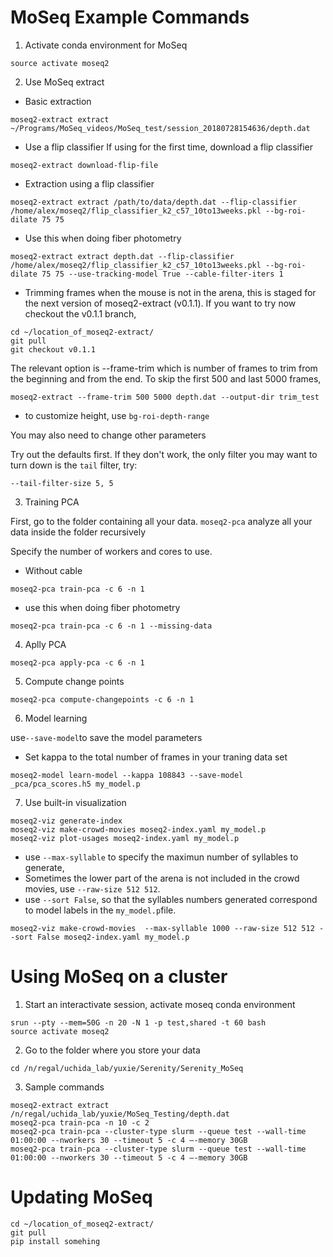 # MoSeq Example Commands
1. Activate conda environment for MoSeq
```
source activate moseq2
```
2. Use MoSeq extract

* Basic extraction
```
moseq2-extract extract ~/Programs/MoSeq_videos/MoSeq_test/session_20180728154636/depth.dat
```
* Use a flip classifier
If using for the first time, download a flip classifier
```
moseq2-extract download-flip-file
```
* Extraction using a flip classifier
```
moseq2-extract extract /path/to/data/depth.dat --flip-classifier /home/alex/moseq2/flip_classifier_k2_c57_10to13weeks.pkl --bg-roi-dilate 75 75 
```
* Use this when doing fiber photometry
```
moseq2-extract extract depth.dat --flip-classifier /home/alex/moseq2/flip_classifier_k2_c57_10to13weeks.pkl --bg-roi-dilate 75 75 --use-tracking-model True --cable-filter-iters 1
```
* Trimming frames when the mouse is not in the arena, this is staged for the next version of moseq2-extract (v0.1.1). If you want to try now checkout the v0.1.1 branch,
```
cd ~/location_of_moseq2-extract/
git pull
git checkout v0.1.1
```

The relevant option is --frame-trim which is number of frames to trim from the beginning and from the end. To skip the first 500 and last 5000 frames,
```
moseq2-extract --frame-trim 500 5000 depth.dat --output-dir trim_test
```

* to customize height, use `bg-roi-depth-range`

You may also need to change other parameters

Try out the defaults first.  If they don't work, the only filter you may want to turn down is the `tail` filter, try:

`--tail-filter-size 5, 5`

3. Training PCA

First, go to the folder containing all your data. `moseq2-pca` analyze all your data inside the folder recursively

Specify the number of workers and cores to use.
* Without cable
```
moseq2-pca train-pca -c 6 -n 1
```
* use this when doing fiber photometry
```
moseq2-pca train-pca -c 6 -n 1 --missing-data
```

4. Aplly PCA
```
moseq2-pca apply-pca -c 6 -n 1
```
5. Compute change points
```
moseq2-pca compute-changepoints -c 6 -n 1
```
6. Model learning

use`--save-model`to save the model parameters
* Set kappa to the total number of frames in your traning data set
```
moseq2-model learn-model --kappa 108843 --save-model _pca/pca_scores.h5 my_model.p
```

7. Use built-in visualization
```
moseq2-viz generate-index 
moseq2-viz make-crowd-movies moseq2-index.yaml my_model.p
moseq2-viz plot-usages moseq2-index.yaml my_model.p
```
* use `--max-syllable` to specify the maximun number of syllables to generate, 
* Sometimes the lower part of the arena is not included in the crowd movies, use `--raw-size 512 512`. 
* use `--sort False`, so that the syllables numbers generated correspond to model labels in the `my_model.p`file.
```
moseq2-viz make-crowd-movies  --max-syllable 1000 --raw-size 512 512 --sort False moseq2-index.yaml my_model.p
```

# Using MoSeq on a cluster

1. Start an interactivate session, activate moseq conda environment
```
srun --pty --mem=50G -n 20 -N 1 -p test,shared -t 60 bash
source activate moseq2
```

2. Go to the folder where you store your data
```
cd /n/regal/uchida_lab/yuxie/Serenity/Serenity_MoSeq
```

3. Sample commands
```
moseq2-extract extract  /n/regal/uchida_lab/yuxie/MoSeq_Testing/depth.dat 
moseq2-pca train-pca -n 10 -c 2
moseq2-pca train-pca --cluster-type slurm --queue test --wall-time 01:00:00 --nworkers 30 --timeout 5 -c 4 —-memory 30GB
moseq2-pca train-pca --cluster-type slurm --queue test --wall-time 01:00:00 --nworkers 30 --timeout 5 -c 4 —-memory 30GB
```

# Updating MoSeq
```
cd ~/location_of_moseq2-extract/
git pull
pip install somehing
```
